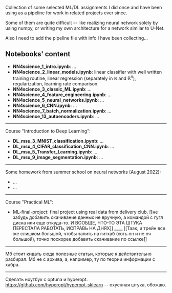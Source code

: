 Collection of some selected ML/DL assignments I did once and have been using as a pipeline for work in related projects ever since.

Some of them are quite difficult -- like realizing neural network solely by using numpy, or writing my own architecture for a network similar to U-Net.

Also I need to add the pipeline file with info I have been collecting...

## Notebooks' content
- **NN4science_1_intro.ipynb**: $\dots$
- **NN4science_2_linear_models.ipynb**: linear classifier with well written training routine, linear regression (separately in $\mathbb{R}$ and $\mathbb{R}^n$), regularization, learning rate comparison.
- **NN4science_3_classic_ML.ipynb**: $\dots$ 
- **NN4science_4_feature_engineering.ipynb**: $\dots$
- **NN4science_5_neural_networks.ipynb**: $\dots$
- **NN4science_6_CNN.ipynb**: $\ldots$
- **NN4science_7_batch_normalization.ipynb**: $\ldots$
- **NN4science_13_autoencoders.ipynb**: $\ldots$
_______________________________________________
Course "Introduction to Deep Learning":
- **DL_msu_3_MNIST_classification.ipynb**: $\ldots$
- **DL_msu_4_CIFAR_classification_CNN.ipynb**: $\ldots$
- **DL_msu_5_Transfer_Learning.ipynb**: $\ldots$
- **DL_msu_9_image_segmentation.ipynb**: $\ldots$
_______________________________________________
Some homework from summer school on neural networks (August 2022):
- $\ldots$
- $\ldots$
_______________________________________________
Course "Practical ML":
- ML-final-project: final project using real data from delivery club. [[не забудь добавить скачивание данных не вручную, а командой с гугл диска или еще откуда-то. И ВООБЩЕ, ЧТО-ТО ЭТА ШТУКА ПЕРЕСТАЛА РАБОТАТЬ, ИСПРАВЬ НА ДНЯХ]] ____ [[Таак, и трейн все же слишком большой, чтобы залить на гитхаб (хоть он и не оч большой), точно поскорее добавить скачивание по ссылке]]
_________________________________________________
Мб стоит кидать сюда полезные статьи, которые я действительно разбирал. Мб не с архива, а, например, ту по теории информации с хабра.
_________________________________________________
Сделать ноутбук с optuna и hyperopt.
https://github.com/hyperopt/hyperopt-sklearn -- охуенная штука, обожаю.
